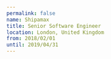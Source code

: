 ```yaml
---
permalink: false
name: Shipamax
title: Senior Software Engineer
location: London, United Kingdom
from: 2018/02/01
until: 2019/04/31
---
```

